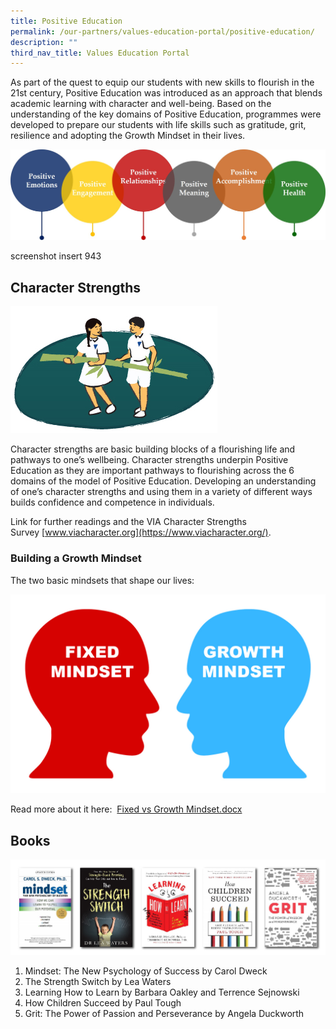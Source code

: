 ```yaml
---
title: Positive Education
permalink: /our-partners/values-education-portal/positive-education/
description: ""
third_nav_title: Values Education Portal
---
```

As part of the quest to equip our students with new skills to flourish in the 21st century, Positive Education was introduced as an approach that blends academic learning with character and well-being. Based on the understanding of the key domains of Positive Education, programmes were developed to prepare our students with life skills such as gratitude, grit, resilience and adopting the Growth Mindset in their lives.

  

![02_PositiveEducation07.jpg](/images/02_PositiveEducation07.jpg)

screenshot insert 943
## Character Strengths

![02_PositiveEducation_CharacterStrengths.jpg](/images/02_PositiveEducation_CharacterStrengths.jpg)  

Character strengths are basic building blocks of a flourishing life and pathways to one’s wellbeing. Character strengths underpin Positive Education as they are important pathways to flourishing across the 6 domains of the model of Positive Education. Developing an understanding of one’s character strengths and using them in a variety of different ways builds confidence and competence in individuals.
  

Link for further readings and the VIA Character Strengths Survey [www.viacharacter.org](https://www.viacharacter.org/).

  

### Building a Growth Mindset


The two basic mindsets that shape our lives:

  

![02_PositiveEducation05.jpg](/images/02_PositiveEducation05.jpg) 

  

Read more about it here:  [Fixed vs Growth Mindset.docx](https://nanhuahigh-moe-edu-sg-admin.cwp.sg/qql/slot/u528/Fixed%20vs%20Growth%20Mindset.docx)


## Books

![02_PositiveEducation06.jpg](/images/02_PositiveEducation06.jpg)  

  
  

1. Mindset: The New Psychology of Success by Carol Dweck  
2. The Strength Switch by Lea Waters  
3. Learning How to Learn by Barbara Oakley and Terrence Sejnowski  
4. How Children Succeed by Paul Tough  
5. Grit: The Power of Passion and Perseverance by Angela Duckworth